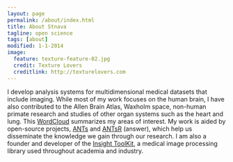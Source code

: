 ```yaml
---
layout: page
permalink: /about/index.html
title: About Stnava
tagline: open science
tags: [about]
modified: 1-1-2014
image:
  feature: texture-feature-02.jpg
  credit: Texture Lovers
  creditlink: http://texturelovers.com
---
```


I develop analysis systems for multidimensional medical datasets that
include imaging. While most of my work focuses on the human brain, I
have also contributed to the Allen Brain Atlas, Waxholm space,
non-human primate research and studies of other organ systems such as
the heart and lung. This
[WordCloud](http://brianavants.files.wordpress.com/2013/05/avants_wordcloud.jpg)
summarizes my areas of interest. My work is aided by
open-source projects, [ANTs](http://www.picsl.upenn.edu/ANTS/) and
[ANTsR](http://www.picsl.upenn.edu/ANTsR/) (answer), which help us
disseminate the knowledge we gain through our research. I am also a founder and developer of the [Insight ToolKit](http://www.itk.org), a medical image processing library used throughout academia and industry.
